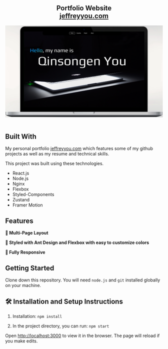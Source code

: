 <h2 align="center">
  Portfolio Website<br/>
  <a href="https://jeffreyyou.com" target="_blank">jeffreyyou.com</a>
</h2>
<div align="center">
  <img alt="Demo" src="./image/computer.png" />
</div>

<br/>

## Built With

My personal portfolio <a href="https://soumyajit.vercel.app/" target="_blank">jeffreyyou.com</a> which features some of my github projects as well as my resume and technical skills.<br/>

This project was built using these technologies.

- React.js
- Node.js
- Nginx
- Flexbox
- Styled-Components
- Zustand
- Framer Motion

## Features

**📖 Multi-Page Layout**

**🎨 Styled with Ant Design and Flexbox with easy to customize colors**

**📱 Fully Responsive**

## Getting Started

Clone down this repository. You will need `node.js` and `git` installed globally on your machine.

## 🛠 Installation and Setup Instructions

1. Installation: `npm install`

2. In the project directory, you can run: `npm start`

Open [http://localhost:3000](http://localhost:3000) to view it in the browser. The page will reload if you make edits.

